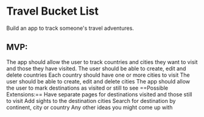 # Travel Bucket List
Build an app to track someone's travel adventures.

## MVP:
The app should allow the user to track countries and cities they want to visit and those they have visited.
The user should be able to create, edit and delete countries
Each country should have one or more cities to visit
The user should be able to create, edit and delete cities
The app should allow the user to mark destinations as visited or still to see
==Possible Extensions:==
Have separate pages for destinations visited and those still to visit
Add sights to the destination cities
Search for destination by continent, city or country
Any other ideas you might come up with
